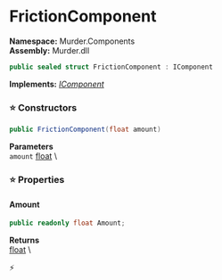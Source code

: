 # FrictionComponent

**Namespace:** Murder.Components \
**Assembly:** Murder.dll

```csharp
public sealed struct FrictionComponent : IComponent
```

**Implements:** _[IComponent](../..//Bang/Components/IComponent.html)_

### ⭐ Constructors
```csharp
public FrictionComponent(float amount)
```

**Parameters** \
`amount` [float](https://learn.microsoft.com/en-us/dotnet/api/System.Single?view=net-7.0) \

### ⭐ Properties
#### Amount
```csharp
public readonly float Amount;
```

**Returns** \
[float](https://learn.microsoft.com/en-us/dotnet/api/System.Single?view=net-7.0) \


⚡
